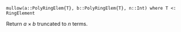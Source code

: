 ```
mullow(a::PolyRingElem{T}, b::PolyRingElem{T}, n::Int) where T <: RingElement
```

Return $a\times b$ truncated to $n$ terms.
